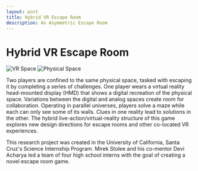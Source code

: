 ```yaml
---
layout: post
title: Hybrid VR Escape Room
description: An Asymmetric Escape Room
---
```


Hybrid VR Escape Room
============

![VR Space](/portfolio/assets/images/vr.png "VR Space")
![Physical Space](/portfolio/assets/images/liveaction.jpg "Physical Space")

Two players are confined to the same physical space, tasked with escaping it by completing a series of challenges. One player wears a virtual reality head-mounted display (HMD) that shows a digital recreation of the physical space. Variations between the digital and analog spaces create room for collaboration. Operating in parallel universes, players solve a maze while each can only see some of its walls. Clues in one reality lead to solutions in the other. The hybrid live-action/virtual-reality structure of this game explores new design directions for escape rooms and other co-located VR experiences. 

This research project was created in the University of California, Santa Cruz's Science Internship Program. Mirek Stolee and his co-mentor Devi Acharya led a team of four high school interns with the goal of creating a novel escape room game. 
